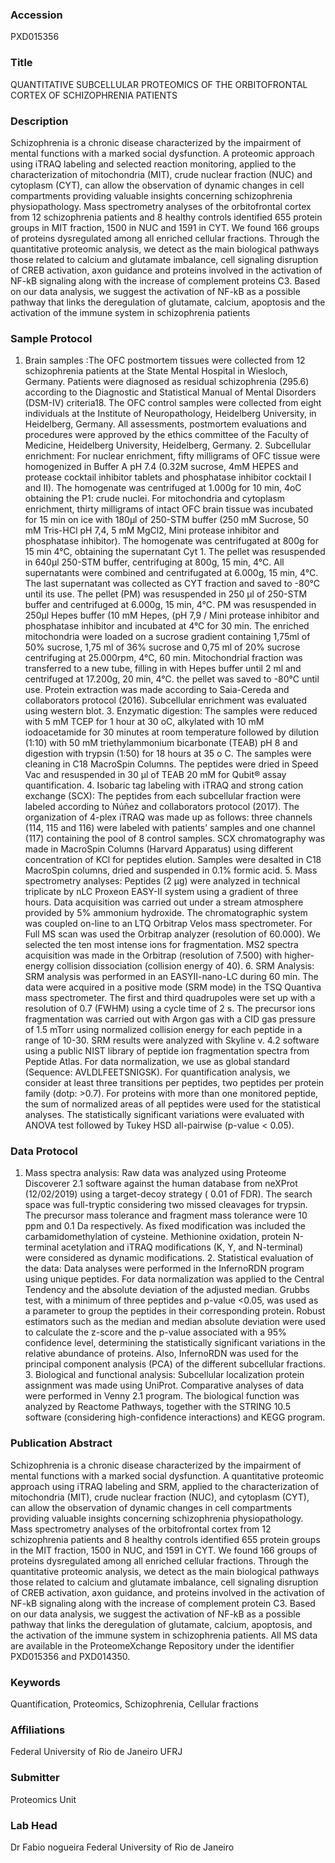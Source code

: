 ### Accession
PXD015356

### Title
QUANTITATIVE SUBCELLULAR PROTEOMICS OF THE ORBITOFRONTAL CORTEX OF SCHIZOPHRENIA PATIENTS

### Description
Schizophrenia is a chronic disease characterized by the impairment of mental functions with a marked social dysfunction. A proteomic approach using iTRAQ labeling and selected reaction monitoring, applied to the characterization of mitochondria (MIT), crude nuclear fraction (NUC) and cytoplasm (CYT), can allow the observation of dynamic changes in cell compartments providing valuable insights concerning schizophrenia physiopathology. Mass spectrometry analyses of the orbitofrontal cortex from 12 schizophrenia patients and 8 healthy controls identified  655 protein groups in MIT fraction, 1500 in NUC and 1591 in CYT. We found 166 groups of proteins dysregulated among all enriched cellular fractions. Through the quantitative proteomic analysis, we detect as the main biological pathways those related to calcium and glutamate imbalance, cell signaling disruption of CREB activation, axon guidance and proteins involved in the activation of NF-kB signaling along with the increase of complement proteins C3. Based on our data analysis, we suggest the activation of NF-kB as a possible pathway that links the deregulation of glutamate, calcium, apoptosis and the activation of the immune system in schizophrenia patients

### Sample Protocol
1. Brain samples :The OFC postmortem tissues were collected from 12 schizophrenia patients at the State Mental Hospital in Wiesloch, Germany. Patients were diagnosed as residual schizophrenia (295.6) according to the Diagnostic and Statistical Manual of Mental Disorders (DSM-IV) criteria18. The OFC control samples were collected from eight individuals at the Institute of Neuropathology, Heidelberg University, in Heidelberg, Germany. All assessments, postmortem evaluations and procedures were approved by the ethics committee of the Faculty of Medicine, Heidelberg University, Heidelberg, Germany.   2. Subcellular enrichment: For nuclear enrichment, fifty milligrams of OFC tissue were homogenized in Buffer A pH 7.4 (0.32M sucrose, 4mM HEPES and protease cocktail inhibitor tablets and phosphatase inhibitor cocktail I and II). The homogenate was centrifuged at 1.000g for 10 min, 4oC obtaining the P1: crude nuclei. For mitochondria and cytoplasm enrichment, thirty milligrams of intact OFC brain tissue was incubated for 15 min on ice with 180µl of 250-STM buffer (250 mM Sucrose, 50 mM Tris-HCl pH 7,4, 5 mM MgCl2, Mini protease inhibitor and phosphatase inhibitor). The homogenate was centrifugated at 800g for 15 min 4°C, obtaining the supernatant Cyt 1. The pellet was resuspended in 640µl 250-STM buffer, centrifuging at 800g, 15 min, 4°C. All supernatants were combined and centrifugated at 6.000g, 15 min, 4°C. The last supernatant was collected as CYT fraction and saved to -80°C until its use. The pellet (PM) was resuspended in 250 µl of 250-STM buffer and centrifuged at 6.000g, 15 min, 4°C. PM was resuspended in 250µl Hepes buffer (10 mM Hepes, (pH 7,9 / Mini protease inhibitor and phosphatase inhibitor and incubated at 4°C for 30 min. The enriched mitochondria were loaded on a sucrose gradient containing 1,75ml of 50% sucrose, 1,75 ml of 36% sucrose and 0,75 ml of 20% sucrose centrifuging at 25.000rpm, 4°C, 60 min. Mitochondrial fraction was transferred to a new tube, filling in with Hepes buffer until 2 ml and centrifuged at 17.200g, 20 min, 4°C. the pellet was saved to -80°C until use.  Protein extraction was made according to Saia-Cereda and collaborators protocol (2016). Subcellular enrichment was evaluated using western blot.   3. Enzymatic digestion: The samples were reduced with 5 mM TCEP for 1 hour at 30 oC, alkylated with 10 mM iodoacetamide for 30 minutes at room temperature followed by dilution (1:10) with 50 mM triethylammonium bicarbonate (TEAB) pH 8 and digestion with trypsin (1:50) for 18 hours at 35 o C. The samples were cleaning in C18 MacroSpin Columns. The peptides were dried in Speed Vac and resuspended in 30 µl of TEAB 20 mM for Qubit® assay quantification.  4. Isobaric tag labeling with iTRAQ and strong cation exchange (SCX): The peptides from each subcellular fraction were labeled according to Núñez and collaborators protocol (2017). The organization of 4-plex iTRAQ was made up as follows: three channels (114, 115 and 116) were labeled with patients’ samples and one channel (117) containing the pool of 8 control samples. SCX chromatography was made in MacroSpin Columns (Harvard Apparatus) using different concentration of KCl for peptides elution. Samples were desalted in C18 MacroSpin columns, dried and suspended in 0.1% formic acid.  5. Mass spectrometry analyses: Peptides (2 μg) were analyzed in technical triplicate by nLC Proxeon EASY-II system using a gradient of three hours. Data acquisition was carried out under a stream atmosphere provided by 5% ammonium hydroxide. The chromatographic system was coupled on-line to an LTQ Orbitrap Velos mass spectrometer. For Full MS scan was used the Orbitrap analyzer (resolution of 60.000). We selected the ten most intense ions for fragmentation. MS2 spectra acquisition was made in the Orbitrap (resolution of 7.500) with higher-energy collision dissociation (collision energy of 40).  6. SRM Analysis: SRM analysis was performed in an EASYII-nano-LC during 60 min.   The data were acquired in a positive mode (SRM mode) in the TSQ Quantiva mass spectrometer. The first and third quadrupoles were set up with a resolution of 0.7 (FWHM) using a cycle time of 2 s. The precursor ions fragmentation was carried out with Argon gas with a CID gas pressure of 1.5 mTorr using normalized collision energy for each peptide in a range of 10-30. SRM results were analyzed with Skyline v. 4.2 software using a public NIST library of peptide ion fragmentation spectra from Peptide Atlas. For data normalization, we use as global standard (Sequence: AVLDLFEETSNIGSK). For quantification analysis, we consider at least three transitions per peptides, two peptides per protein family (dotp: >0.7). For proteins with more than one monitored peptide, the sum of normalized areas of all peptides were used for the statistical analyses. The statistically significant variations were evaluated with ANOVA test followed by Tukey HSD all-pairwise (p-value < 0.05).

### Data Protocol
1. Mass spectra analysis: Raw data was analyzed using Proteome Discoverer 2.1 software against the human database from neXProt (12/02/2019) using a target-decoy strategy ( 0.01 of FDR). The search space was full-tryptic considering two missed cleavages for trypsin. The precursor mass tolerance and fragment mass tolerance were 10 ppm and 0.1 Da respectively. As fixed modification was included the carbamidomethylation of cysteine. Methionine oxidation, protein N-terminal acetylation and iTRAQ modifications (K, Y, and N-terminal) were considered as dynamic modifications.  2. Statistical evaluation of the data: Data analyses were performed in the InfernoRDN program using unique peptides. For data normalization was applied to the Central Tendency and the absolute deviation of the adjusted median. Grubbs test, with a minimum of three peptides and p-value <0.05, was used as a parameter to group the peptides in their corresponding protein. Robust estimators such as the median and median absolute deviation were used to calculate the z-score and the p-value associated with a 95% confidence level, determining the statistically significant variations in the relative abundance of proteins. Also, InfernoRDN was used for the principal component analysis (PCA) of the different subcellular fractions.   3. Biological and functional analysis: Subcellular localization protein assignment was made using UniProt. Comparative analyses of data were performed in Venny 2.1 program. The biological function was analyzed by Reactome Pathways, together with the STRING 10.5 software (considering high-confidence interactions) and KEGG program.

### Publication Abstract
Schizophrenia is a chronic disease characterized by the impairment of mental functions with a marked social dysfunction. A quantitative proteomic approach using iTRAQ labeling and SRM, applied to the characterization of mitochondria (MIT), crude nuclear fraction (NUC), and cytoplasm (CYT), can allow the observation of dynamic changes in cell compartments providing valuable insights concerning schizophrenia physiopathology. Mass spectrometry analyses of the orbitofrontal cortex from 12 schizophrenia patients and 8 healthy controls identified 655 protein groups in the MIT fraction, 1500 in NUC, and 1591 in CYT. We found 166 groups of proteins dysregulated among all enriched cellular fractions. Through the quantitative proteomic analysis, we detect as the main biological pathways those related to calcium and glutamate imbalance, cell signaling disruption of CREB activation, axon guidance, and proteins involved in the activation of NF-kB signaling along with the increase of complement protein C3. Based on our data analysis, we suggest the activation of NF-kB as a possible pathway that links the deregulation of glutamate, calcium, apoptosis, and the activation of the immune system in schizophrenia patients. All MS data are available in the ProteomeXchange Repository under the identifier PXD015356 and PXD014350.

### Keywords
Quantification, Proteomics, Schizophrenia, Cellular fractions

### Affiliations
Federal University of Rio de Janeiro
UFRJ

### Submitter
Proteomics Unit

### Lab Head
Dr Fabio nogueira
Federal University of Rio de Janeiro


